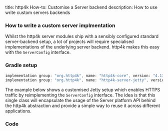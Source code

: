 title: http4k How-to: Customise a Server backend
description: How to use write custom servers backends

### How to write a custom server implmentation

Whilst the http4k server modules ship with a sensibly configured standard server-backend setup, a lot of projects will require specialised implementations of the underlying server backend. http4k makes this easy with the `ServerConfig` interface.

### Gradle setup

```groovy
implementation group: "org.http4k", name: "http4k-core", version: "4.13.4.0"
implementation group: "org.http4k", name: "http4k-server-jetty", version: "4.13.4.0"
```

The example below shows a customised Jetty setup which enables HTTPS traffic by reimplementing the `ServerConfig` interface. The idea is that this single class will encapsulate the usage of the Server platform API behind the http4k abstraction and provide a simple way to reuse it across different applications.

### Code [<img class="octocat"/>](https://github.com/http4k/http4k/blob/master/src/docs/guide/howto/customise_a_server_backend/example.kt)

<script src="https://gist-it.appspot.com/https://github.com/http4k/http4k/blob/master/src/docs/guide/howto/customise_a_server_backend/example.kt"></script>
